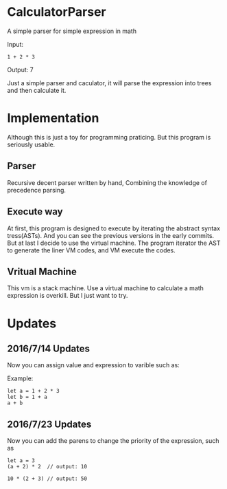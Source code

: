 # CalculatorParser

A simple parser for simple expression in math

Input:

```
1 + 2 * 3
```

Output: 7

Just a simple parser and caculator, it will parse the expression into trees and then calculate it.

# Implementation

Although this is just a toy for programming praticing. But this program is seriously usable.

## Parser

Recursive decent parser written by hand, Combining the knowledge of precedence parsing. 

## Execute way

At first, this program is designed to execute by iterating the abstract syntax tress(ASTs). And you can see the previous versions in the early commits. But at last I decide to use the virtual machine. The program iterator the AST to generate the liner VM codes, and VM execute the codes.



## Vritual Machine

This vm is a stack machine. Use a virtual machine to calculate a math expression is overkill. But I just want to try.



# Updates



## 2016/7/14 Updates

Now you can assign value and expression to varible such as:

Example:

```
let a = 1 + 2 * 3
let b = 1 + a
a + b
```



## 2016/7/23 Updates

Now you can add the parens to change the priority of the expression, such as



```
let a = 3
(a + 2) * 2  // output: 10

10 * (2 + 3) // output: 50
```

